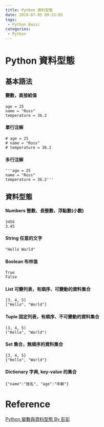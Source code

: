 ```yaml
---
title: Python 資料型態
date: 2019-07-05 09:33:05
tags:
 - Python Basic
categories: 
 - Python
---
```


# Python 資料型態

## 基本語法
#### 變數，直接給值
    age = 25
    name = "Ross"
    temperature = 36.2

#### 單行注解
    # age = 25
    # name = "Ross"
    # temperature = 36.2

#### 多行注解
    '''age = 25
    name = "Ross"
    temperature = 36.2'''

## 資料型態
#### Numbers 整數、長整數、浮點數(小數)
    3456
    3.45

#### String 任意的文字
    "Hello World"

#### Boolean 布林值
    True
    False

#### List 可變列表，有順序、可變動的資料集合
    [3, 4, 5]
    ["Hello", "World"]

#### Tuple 固定列表，有順序、不可變動的資料集合
    (3, 4, 5)
    ("Hello", "World")

#### Set 集合，無順序的資料集合
    {3, 4, 5}
    {"Hello", "World"}

#### Dictionary 字典, key-value 的集合
    {"name":"姓名", "age":"年齡"}

# Reference
[Python 變數與資料型態 By 彭彭](https://www.youtube.com/watch?v=FMruNSjHOzQ)